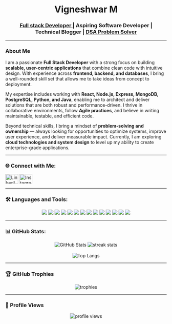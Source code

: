 <h1 align="center">Vigneshwar M</h1>
<h3 align="center"><a href='https://www.linkedin.com/in/vickyyyyyyy/'>Full stack Developer </a> | Aspiring Software Developer | <br>     Technical Blogger | <a href='https://leetcode.com/u/Vigneshwar1603/'> DSA Problem Solver</a></h3>

---

### About Me  

I am a passionate **Full Stack Developer** with a strong focus on building **scalable, user-centric applications** that combine clean code with intuitive design. With experience across **frontend, backend, and databases**, I bring a well-rounded skill set that allows me to take ideas from concept to deployment.  

My expertise includes working with **React, Node.js, Express, MongoDB, PostgreSQL, Python, and Java**, enabling me to architect and deliver solutions that are both robust and performance-driven. I thrive in collaborative environments, follow **Agile practices**, and believe in writing maintainable, testable, and efficient code.  

Beyond technical skills, I bring a mindset of **problem-solving and ownership** — always looking for opportunities to optimize systems, improve user experience, and deliver measurable impact. Currently, I am exploring **cloud technologies and system design** to level up my ability to create enterprise-grade applications. 


---

### 🌐 Connect with Me:
<p align="left">
<a href="https://linkedin.com/in/vickyyyyyyy" target="blank"><img align="center" src="https://raw.githubusercontent.com/rahuldkjain/github-profile-readme-generator/master/src/images/icons/Social/linked-in-alt.svg" alt="LinkedIn" height="30" width="40" /></a>
<a href="https://instagram.com/__vxcxy__" target="blank"><img align="center" src="https://raw.githubusercontent.com/rahuldkjain/github-profile-readme-generator/master/src/images/icons/Social/instagram.svg" alt="Instagram" height="30" width="40" /></a>
</p>

---



### 🛠 Languages and Tools:
<p align="center">
  <img src="https://img.shields.io/badge/JavaScript-F7DF1E?style=for-the-badge&logo=javascript&logoColor=black" />
  <img src="https://img.shields.io/badge/Python-3776AB?style=for-the-badge&logo=python&logoColor=white" />
  <img src="https://img.shields.io/badge/Java-ED8B00?style=for-the-badge&logo=java&logoColor=white" />
  <img src="https://img.shields.io/badge/React-20232A?style=for-the-badge&logo=react&logoColor=61DAFB" />
  <img src="https://img.shields.io/badge/Node.js-43853D?style=for-the-badge&logo=node.js&logoColor=white" />
  <img src="https://img.shields.io/badge/Express.js-404D59?style=for-the-badge" />
  <img src="https://img.shields.io/badge/MongoDB-4EA94B?style=for-the-badge&logo=mongodb&logoColor=white" />
  <img src="https://img.shields.io/badge/PostgreSQL-316192?style=for-the-badge&logo=postgresql&logoColor=white" />
  <img src="https://img.shields.io/badge/MySQL-4479A1?style=for-the-badge&logo=mysql&logoColor=white" />
  <img src="https://img.shields.io/badge/HTML5-E34F26?style=for-the-badge&logo=html5&logoColor=white" />
  <img src="https://img.shields.io/badge/CSS3-1572B6?style=for-the-badge&logo=css3&logoColor=white" />
  <img src="https://img.shields.io/badge/Bootstrap-563D7C?style=for-the-badge&logo=bootstrap&logoColor=white" />
  <img src="https://img.shields.io/badge/Git-F05032?style=for-the-badge&logo=git&logoColor=white" />
  <img src="https://img.shields.io/badge/GitHub-181717?style=for-the-badge&logo=github&logoColor=white" />
</p>


---

### 📊 GitHub Stats:
<p align="center">
  <img src="https://github-readme-stats.vercel.app/api?username=vigneshwar16&show_icons=true&theme=radical&count_private=true" alt="GitHub Stats" />
  <img src="https://streak-stats.demolab.com?user=vigneshwar16&theme=radical&hide_border=true" alt="streak stats"/><br> <br>
  <img src="https://github-readme-stats.vercel.app/api/top-langs/?username=Vigneshwar16&layout=pie" alt="Top Langs"/>
</p>


---

### 🏆 GitHub Trophies
<p align="center">
  <img src="https://github-profile-trophy.vercel.app/?username=vigneshwar16&theme=radical&no-frame=true&margin-w=15" alt="trophies"/>
</p>

---

### 👀 Profile Views
<p align="center">
  <img src="https://komarev.com/ghpvc/?username=vigneshwar16&label=Profile%20views&color=0e75b6&style=flat" alt="profile views" />
</p>
